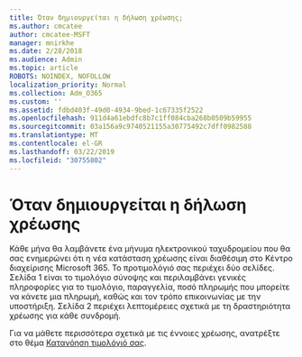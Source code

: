 ```yaml
---
title: Όταν δημιουργείται η δήλωση χρέωσης;
ms.author: cmcatee
author: cmcatee-MSFT
manager: mnirkhe
ms.date: 2/28/2018
ms.audience: Admin
ms.topic: article
ROBOTS: NOINDEX, NOFOLLOW
localization_priority: Normal
ms.collection: Adm_O365
ms.custom: ''
ms.assetid: fdbd403f-49d0-4934-9bed-1c67335f2522
ms.openlocfilehash: 911d4a61ebdfc8b7c1ff084cba268b0509b59955
ms.sourcegitcommit: 03a156a9c9740521155a30775492c7dff0982588
ms.translationtype: MT
ms.contentlocale: el-GR
ms.lasthandoff: 03/22/2019
ms.locfileid: "30755802"
---
```

# <a name="when-is-the-billing-statement-generated"></a>Όταν δημιουργείται η δήλωση χρέωσης

Κάθε μήνα θα λαμβάνετε ένα μήνυμα ηλεκτρονικού ταχυδρομείου που θα σας ενημερώνει ότι η νέα κατάσταση χρέωσης είναι διαθέσιμη στο Κέντρο διαχείρισης Microsoft 365. Το προτιμολόγιό σας περιέχει δύο σελίδες. Σελίδα 1 είναι το τιμολόγιο σύνοψης και περιλαμβάνει γενικές πληροφορίες για το τιμολόγιο, παραγγελία, ποσό πληρωμής που μπορείτε να κάνετε μια πληρωμή, καθώς και τον τρόπο επικοινωνίας με την υποστήριξη. Σελίδα 2 περιέχει λεπτομέρειες σχετικά με τη δραστηριότητα χρέωσης για κάθε συνδρομή.
  
Για να μάθετε περισσότερα σχετικά με τις έννοιες χρέωσης, ανατρέξτε στο θέμα [Κατανόηση τιμολόγιό σας](https://support.office.com/article/0724b428-fb59-4962-8c37-6674166d7507).
  

